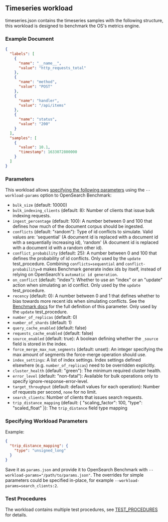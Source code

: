 ## Timeseries workload

timeseries.json contains the timeseries samples with the following structure, this workload is designed to benchmark
the OS's metrics engine.

### Example Document

```json
{
  "labels": [
    {
      "name": "__name__",
      "value": "http_requests_total"
    },
    {
      "name": "method",
      "value": "POST"
    },
    {
      "name": "handler",
      "value": "/api/items"
    },
    {
      "name": "status",
      "value": "200"
    }
  ],
  "samples": [
    {
      "value": 10.1,
      "timestamp": 1633072800000
    }
  ]
}
```

### Parameters

This workload allows [specifying the following parameters](#specifying-workload-parameters) using the `--workload-params` option to OpenSearch Benchmark:

* `bulk_size` (default: 10000)
* `bulk_indexing_clients` (default: 8): Number of clients that issue bulk indexing requests.
* `ingest_percentage` (default: 100): A number between 0 and 100 that defines how much of the document corpus should be ingested.
* `conflicts` (default: "random"): Type of id conflicts to simulate. Valid values are: 'sequential' (A document id is replaced with a document id with a sequentially increasing id), 'random' (A document id is replaced with a document id with a random other id).
* `conflict_probability` (default: 25): A number between 0 and 100 that defines the probability of id conflicts. Only used by the `update` test_procedure. Combining ``conflicts=sequential`` and ``conflict-probability=0`` makes Benchmark generate index ids by itself, instead of relying on OpenSearch's `automatic id generation`.
* `on_conflict` (default: "index"): Whether to use an "index" or an "update" action when simulating an id conflict. Only used by the `update` test_procedure.
* `recency` (default: 0): A number between 0 and 1 that defines whether to bias towards more recent ids when simulating conflicts. See the [Benchmark docs](https://github.com/opensearch-project/OpenSearch-Benchmark/blob/main/DEVELOPER_GUIDE.md) for the full definition of this parameter. Only used by the `update` test_procedure.
* `number_of_replicas` (default: 0)
* `number_of_shards` (default: 1)
* `query_cache_enabled` (default: false)
* `requests_cache_enabled` (default: false)
* `source_enabled` (default: true): A boolean defining whether the `_source` field is stored in the index.
* `force_merge_max_num_segments` (default: unset): An integer specifying the max amount of segments the force-merge operation should use.
* `index_settings`: A list of index settings. Index settings defined elsewhere (e.g. `number_of_replicas`) need to be overridden explicitly.
* `cluster_health` (default: "green"): The minimum required cluster health.
* `error_level` (default: "non-fatal"): Available for bulk operations only to specify ignore-response-error-level.
* `target_throughput` (default: default values for each operation): Number of requests per second, `none` for no limit.
* `search_clients`: Number of clients that issues search requests.
* `trip_distance_mapping` (default: { "scaling_factor": 100, "type": "scaled_float" }): The `trip_distance` field type mapping

### Specifying Workload Parameters

Example:
```json
{
  "trip_distance_mapping": { 
    "type": "unsigned_long" 
  } 
}
 ```

Save it as `params.json` and provide it to OpenSearch Benchmark with `--workload-params="/path/to/params.json"`. The overrides for simple parameters could be specified in-place, for example `--workload-params=search_clients:2`.

### Test Procedures
The workload contains multiple test procedures, see [TEST_PROCEDURES](TEST_PROCEDURES.md) for details.

